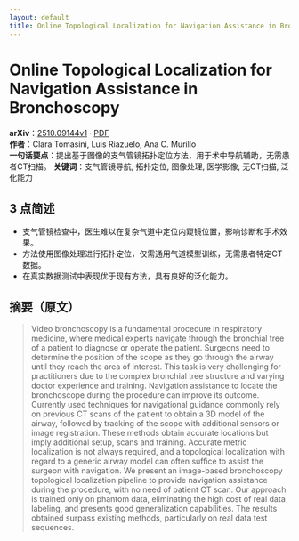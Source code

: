 ```yaml
---
layout: default
title: Online Topological Localization for Navigation Assistance in Bronchoscopy
---
```


# Online Topological Localization for Navigation Assistance in Bronchoscopy
**arXiv**：[2510.09144v1](https://arxiv.org/abs/2510.09144) · [PDF](https://arxiv.org/pdf/2510.09144.pdf)  
**作者**：Clara Tomasini, Luis Riazuelo, Ana C. Murillo  
**一句话要点**：提出基于图像的支气管镜拓扑定位方法，用于术中导航辅助，无需患者CT扫描。
**关键词**：支气管镜导航, 拓扑定位, 图像处理, 医学影像, 无CT扫描, 泛化能力

## 3 点简述
- 支气管镜检查中，医生难以在复杂气道中定位内窥镜位置，影响诊断和手术效果。
- 方法使用图像处理进行拓扑定位，仅需通用气道模型训练，无需患者特定CT数据。
- 在真实数据测试中表现优于现有方法，具有良好的泛化能力。

## 摘要（原文）

> Video bronchoscopy is a fundamental procedure in respiratory medicine, where
> medical experts navigate through the bronchial tree of a patient to diagnose or
> operate the patient. Surgeons need to determine the position of the scope as
> they go through the airway until they reach the area of interest. This task is
> very challenging for practitioners due to the complex bronchial tree structure
> and varying doctor experience and training. Navigation assistance to locate the
> bronchoscope during the procedure can improve its outcome. Currently used
> techniques for navigational guidance commonly rely on previous CT scans of the
> patient to obtain a 3D model of the airway, followed by tracking of the scope
> with additional sensors or image registration. These methods obtain accurate
> locations but imply additional setup, scans and training. Accurate metric
> localization is not always required, and a topological localization with regard
> to a generic airway model can often suffice to assist the surgeon with
> navigation. We present an image-based bronchoscopy topological localization
> pipeline to provide navigation assistance during the procedure, with no need of
> patient CT scan. Our approach is trained only on phantom data, eliminating the
> high cost of real data labeling, and presents good generalization capabilities.
> The results obtained surpass existing methods, particularly on real data test
> sequences.

